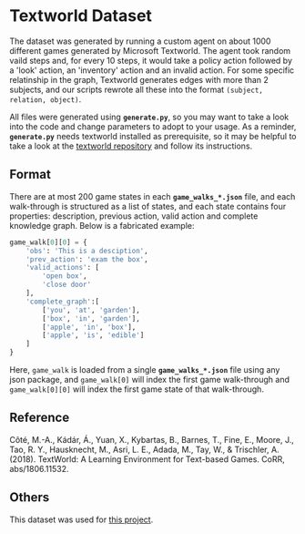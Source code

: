 # Textworld Dataset
The dataset was generated by running a custom agent on about 1000 different games generated by Microsoft Textworld. The agent took random vaild steps and, for every 10 steps, it would take a policy action followed by a 'look' action, an 'inventory' action and an invalid action. For some specific relatinship in the graph, Textworld generates edges with more than 2 subjects, and our scripts rewrote all these into the format `(subject, relation, object)`.

All files were generated using **`generate.py`**, so you may want to take a look into the code and change parameters to adopt to your usage. As a reminder, **`generate.py`** needs textworld installed as prerequisite, so it may be helpful to take a look at the [textworld repository](https://github.com/microsoft/TextWorld) and follow its instructions.
## Format
There are at most 200 game states in each **`game_walks_*.json`** file, and each walk-through is structured as a list of states, and each state contains four properties: description, previous action, valid action and complete knowledge graph. Below is a fabricated example:
    
``` python
game_walk[0][0] = {
    'obs': 'This is a desciption',
    'prev_action': 'exam the box',
    'valid_actions': [
        'open box',
        'close door'
    ],
    'complete_graph':[
        ['you', 'at', 'garden'],
        ['box', 'in', 'garden'],
        ['apple', 'in', 'box'],
        ['apple', 'is', 'edible']
    ]
}
```
Here, `game_walk` is loaded from a single **`game_walks_*.json`** file using any json package, and `game_walk[0]` will index the first game walk-through and `game_walk[0][0]` will index the first game state of that walk-through. 

## Reference
Côté, M.-A., Kádár, Á., Yuan, X., Kybartas, B., Barnes, T., Fine, E., Moore, J., Tao, R. Y., Hausknecht, M., Asri, L. E., Adada, M., Tay, W., & Trischler, A. (2018). TextWorld: A Learning Environment for Text-based Games. CoRR, abs/1806.11532.

## Others
This dataset was used for [this project](https://github.com/gdrtodd/KG-Constrained-Generation).
